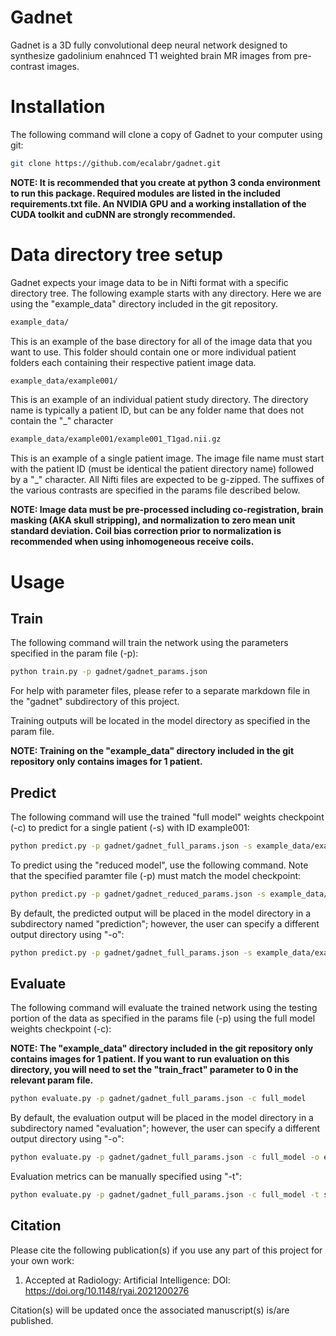 # Gadnet
Gadnet is a 3D fully convolutional deep neural network designed to synthesize gadolinium enahnced T1 weighted brain MR images from pre-contrast images.

# Installation
The following command will clone a copy of Gadnet to your computer using git:
```bash
git clone https://github.com/ecalabr/gadnet.git
```

**NOTE: It is recommended that you create at python 3 conda environment to run this package. Required modules are listed in the included requirements.txt file. An NVIDIA GPU and a working installation of the CUDA toolkit and cuDNN are strongly recommended.**

# Data directory tree setup
Gadnet expects your image data to be in Nifti format with a specific directory tree. The following example starts with any directory. Here we are using the "example_data" directory included in the git repository.

```bash
example_data/
```
This is an example of the base directory for all of the image data that you want to use. This folder should contain one or more individual patient folders each containing their respective patient image data.

```bash
example_data/example001/
```
This is an example of an individual patient study directory. The directory name is typically a patient ID, but can be any folder name that does not contain the "_" character

```bash
example_data/example001/example001_T1gad.nii.gz
```
This is an example of a single patient image. The image file name must start with the patient ID (must be identical the patient directory name) followed by a "_" character. All Nifti files are expected to be g-zipped. The suffixes of the various contrasts are specified in the params file described below.

**NOTE: Image data must be pre-processed including co-registration, brain masking (AKA skull stripping), and normalization to zero mean unit standard deviation. Coil bias correction prior to normalization is recommended when using inhomogeneous receive coils.**

# Usage
## Train
The following command will train the network using the parameters specified in the param file (-p):
```bash
python train.py -p gadnet/gadnet_params.json
```
For help with parameter files, please refer to a separate markdown file in the "gadnet" subdirectory of this project.

Training outputs will be located in the model directory as specified in the param file.

**NOTE: Training on the "example_data" directory included in the git repository only contains images for 1 patient.**
 
## Predict
The following command will use the trained "full model" weights checkpoint (-c) to predict for a single patient (-s) with ID example001:
```bash
python predict.py -p gadnet/gadnet_full_params.json -s example_data/example001 -c full_model
```
To predict using the "reduced model", use the following command. Note that the specified paramter file (-p) must match the model checkpoint:
```bash
python predict.py -p gadnet/gadnet_reduced_params.json -s example_data/example001 -c reduced_model
```
By default, the predicted output will be placed in the model directory in a subdirectory named "prediction"; however, the user can specify a different output directory using "-o":
```bash
python predict.py -p gadnet/gadnet_full_params.json -s example_data/example001 -c full_model -o outputs/
```

## Evaluate
The following command will evaluate the trained network using the testing portion of the data as specified in the params file (-p) using the full model weights checkpoint (-c):

**NOTE: The "example_data" directory included in the git repository only contains images for 1 patient. If you want to run evaluation on this directory, you will need to set the "train_fract" parameter to 0 in the relevant param file.**

```bash
python evaluate.py -p gadnet/gadnet_full_params.json -c full_model
```
By default, the evaluation output will be placed in the model directory in a subdirectory named "evaluation"; however, the user can specify a different output directory using "-o":
```bash
python evaluate.py -p gadnet/gadnet_full_params.json -c full_model -o eval_outputs/
```
Evaluation metrics can be manually specified using "-t":
```bash
python evaluate.py -p gadnet/gadnet_full_params.json -c full_model -t smape ssim logac
```

## Citation
Please cite the following publication(s) if you use any part of this project for your own work:

1. Accepted at Radiology: Artificial Intelligence: DOI: https://doi.org/10.1148/ryai.2021200276

Citation(s) will be updated once the associated manuscript(s) is/are published.
